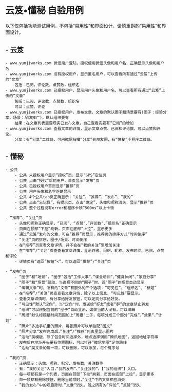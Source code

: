 # 云笈•懂秘 自验用例

以下仅包括功能测试用例，不包括“易用性”和界面设计，请慎重斟酌“易用性”和界面设计。

## - 云笈
	- www.yunjiworks.com 微信用户登陆，授权使用微信头像和用户名，正确显示头像和用户名
	- www.yunjiworks.com 没有授权用户，显示匿名用户，可以查看所有通过“云笈”上传的“文章”
		包括：已阅，评论数，点赞数，组织名
	- www.yunjiworks.com 已授权用户，显示用户头像和用户名，可以查看所有通过“云笈”上传的“文章”
		包括：已阅，评论数，点赞数，组织名
		可以：点赞、评论
	- www.yunjiworks.com 已授权用户，发布文章，文章的默认圈子和场景要有(圈子：经验分享，场景：品牌推广)，默认组织要有
		结果：在文章列表里要现实已发布文章，自己查看完要有“已阅”的增加 
	- www.yunjiworks.com 查看文章的详情，显示文章点赞、已阅和评论数，可以点赞和评论。
		分享：有“分享”二维码，可用微信扫描“分享”到朋友圈，有“懂秘”小程序二维码。
		
## - 懂秘 
	- 公共
		- 公共 未授权用户显示“授权”页，显示“GPS”定位页
		- 公共 点击“授权”后的用户，首页显示“发布”页
		- 公共 已授权用户首页显示“推荐”页
		- 公共 用户头像和名字正确显示
		- 公共 4个公共tab页正确显示：“关注”、“推荐”、“发布”、“我的”
		- 公共 点击“忘记我”，有提示页，点击“确定”，头像和昵称消失，显示“推荐”页
		- 公共 整个过程没有error和程序卡顿“500ms”以上卡顿
		
	- “推荐”、“关注”页
		- 头像和昵称正确显示，“已阅”、“点赞“、”评论数“、”组织名“正确显示
		- 页面在顶部”下拉“刷新，页面在底部”上拉“，显示更多
		- 通过”云笈“发布的文章，可在“推荐”页显示，推荐页的排序方式“时间倒序”
		- “关注”页的排序，圈子/场景、时间倒序
		- 在“推荐”页查看文章详情，并不会在“我的关注”里增加关注
		- 在“推荐”/“关注”页查查看文章详情，显示作者、组织、昵称、发布时间、已阅、点赞和评论
		- 详情页有“返回”按钮“<”，可以返回“推荐”/“关注”页
		
	- “发布”页
		- “圈子”和“场景”，“圈子”包括“工作人事“、”课业培训“、”健身休闲“、”家庭分享“
		- “圈子”和“场景”联动，当选择不同的“圈子”时，该“圈子”的场景自动显示
		- “编辑文章”时，所有的“文章”有额外的三个选项：“可见性”、“组织名”、“标题”
		- 在“推荐”/“关注”页查查看文章详情，除了以上信息，“可见性“要显示。
		- 查看文章详情时，有分享给好友按钮，可以定向分享给好友。
		- ”可见性“默认”定向“，当"定向"时，发送给“好友”或者“群”的文章禁止转发
		- ”组织“可以根据当前的”圈子“自动显示，如果当前人没有，可以编辑
		- “周报”默认标题是时间范围加上“周报“二子，每项分成三个部分”完成“，”效果“，”计划“
		- ”照片“多选手机里的照片，每张照片可以单独配”图文“
		- ”照片分享“发布完成后，”关注“/”推荐“列表里显示图片
		- ”活动“类模版，除了包含时间选择外，地点选择调用”腾讯地图“，返回地址字符串
		- 发布后在地址开头要有位置图标，可以打开”微信地图“定位路线
		- ”活动“类文章的每一项，可以删除，可以添加，每个有序号
	
	- ”我的“页
		- 正确显示：头像、昵称、积分、发布数、关注数等
		- 有：”我的关注“入口，”我的发布“、”关注我的“、【”我的组织“】入口。
		- 每一项都有是一个列表，页面在顶部”下拉“刷新，页面在底部”上拉“，显示更多
		- 每一项都有删除按钮，删除当前项时，”关注“中的文章相应消失
		- ”我的发布“中的项删除时，”文章“消失，随之所有的”评论“、”点赞“消失
